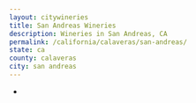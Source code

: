 ```yaml
---
layout: citywineries
title: San Andreas Wineries
description: Wineries in San Andreas, CA
permalink: /california/calaveras/san-andreas/
state: ca
county: calaveras
city: san andreas
---
```

-
